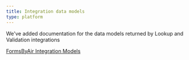 ```yaml
---
title: Integration data models
type: platform
---
```


We've added documentation for the data models returned by Lookup and Validation integrations

[FormsByAir Integration Models](https://formsbyair.com/swagger/ui/index?urls.primaryName=schema%2Fintegrations%2Fswagger.json)



